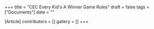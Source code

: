 +++
title = "CEC Every Kid's A Winner Game Rules"
draft = false
tags = ["Documents"]
date = ""

[Article]
contributors = []
gallery = []
+++